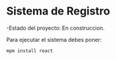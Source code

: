 <h1>Sistema de Registro</h1>

-Estado del proyecto: En construccion.

Para ejecutar el sistema debes poner:

```mpm install react```
